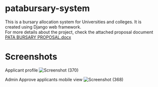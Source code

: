 # patabursary-system
This is a bursary allocation system for Universities and colleges. It is created using Django web framework.\
For more details about the project, check the attached proposal document
[PATA BURSARY PROPOSAL.docx](https://github.com/Samkipz/patabursary-system/files/10890954/PATA.BURSARY.PROPOSAL.docx)
# Screenshots

Applicant profile
![Screenshot (370)](https://user-images.githubusercontent.com/27472221/222946826-7808a248-c0b6-4ba3-87e2-2ad051c88e48.png)

Admin Approve applicants mobile view
![Screenshot (368)](https://user-images.githubusercontent.com/27472221/222947034-9a4fc60d-d6fa-4ffa-a787-c582d4f33c0b.png)

